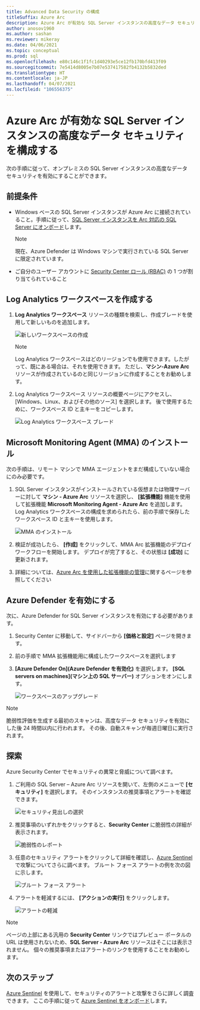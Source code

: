 ```yaml
---
title: Advanced Data Security の構成
titleSuffix: Azure Arc
description: Azure Arc が有効な SQL Server インスタンスの高度なデータ セキュリティを構成する
author: anosov1960
ms.author: sashan
ms.reviewer: mikeray
ms.date: 04/06/2021
ms.topic: conceptual
ms.prod: sql
ms.openlocfilehash: e80c146c1f1fc1d40293e5ce12fb170bfd413f09
ms.sourcegitcommit: 7e5414d8005e7b07e537417582fb4132b5832ded
ms.translationtype: HT
ms.contentlocale: ja-JP
ms.lasthandoff: 04/07/2021
ms.locfileid: "106556375"
---
```

# <a name="configure-advanced-data-security-for-azure-arc-enabled-sql-server-instance"></a>Azure Arc が有効な SQL Server インスタンスの高度なデータ セキュリティを構成する

次の手順に従って、オンプレミスの SQL Server インスタンスの高度なデータ セキュリティを有効にすることができます。

## <a name="prerequisites"></a>前提条件

* Windows ベースの SQL Server インスタンスが Azure Arc に接続されていること。手順に従って、[SQL Server インスタンスを Arc 対応の SQL Server にオンボード](connect.md)します。

   > [!NOTE]
   > 現在、Azure Defender は Windows マシンで実行されている SQL Server に限定されています。

* ご自分のユーザー アカウントに [Security Center ロール (RBAC)](/azure/security-center/security-center-permissions) の 1 つが割り当てられていること


## <a name="create-a-log-analytics-workspace"></a>Log Analytics ワークスペースを作成する

1. __Log Analytics ワークスペース__ リソースの種類を検索し、作成ブレードを使用して新しいものを追加します。

   ![新しいワークスペースの作成](media/configure-advanced-data-security/create-new-log-analytics-workspace.png)

   > [!NOTE]
   > Log Analytics ワークスペースはどのリージョンでも使用できます。したがって、既にある場合は、それを使用できます。 ただし、__マシン-Azure Arc__ リソースが作成されているのと同じリージョンに作成することをお勧めします。

1. Log Analytics ワークスペース リソースの概要ページにアクセスし、[Windows、Linux、およびその他のソース] を選択します。 後で使用するために、ワークスペース ID と主キーをコピーします。

   ![Log Analytics ワークスペース ブレード](media/configure-advanced-data-security/log-analytics-workspace-blade.png)

## <a name="install-microsoft-monitoring-agent-mma"></a>Microsoft Monitoring Agent (MMA) のインストール

次の手順は、リモート マシンで MMA エージェントをまだ構成していない場合にのみ必要です。

1. SQL Server インスタンスがインストールされている仮想または物理サーバーに対して __マシン - Azure Arc__ リソースを選択し、 **[拡張機能]** 機能を使用して拡張機能 __Microsoft Monitoring Agent - Azure Arc__ を追加します。 Log Analytics ワークスペースの構成を求められたら、前の手順で保存したワークスペース ID と主キーを使用します。

   ![MMA のインストール](media/configure-advanced-data-security/install-mma-extension.png)

1. 検証が成功したら、 **[作成]**  をクリックして、MMA Arc 拡張機能のデプロイ ワークフローを開始します。 デプロイが完了すると、その状態は **[成功]** に更新されます。

1. 詳細については、[Azure Arc を使用した拡張機能の管理](/azure/azure-arc/servers/manage-vm-extensions)に関するページを参照してください

## <a name="enable-azure-defender"></a>Azure Defender を有効にする

次に、Azure Defender for SQL Server インスタンスを有効にする必要があります。

1. Security Center に移動して、サイドバーから **[価格と設定]** ページを開きます。

1. 前の手順で MMA 拡張機能用に構成したワークスペースを選択します

1. **[Azure Defender On]\(Azure Defender を有効化\)** を選択します。 **[SQL servers on machines]\(マシン上の SQL サーバー\)** オプションをオンにします。

   ![ワークスペースのアップグレード](media/configure-advanced-data-security/enable-azure-defender.png)

 > [!NOTE]
   > 脆弱性評価を生成する最初のスキャンは、高度なデータ セキュリティを有効にした後 24 時間以内に行われます。 その後、自動スキャンが毎週日曜日に実行されます。

## <a name="explore"></a>探索

Azure Security Center でセキュリティの異常と脅威について調べます。

1. ご利用の SQL Server – Azure Arc リソースを開いて、左側のメニューで **[セキュリティ]** を選択します。 そのインスタンスの推奨事項とアラートを確認できます。

   ![セキュリティ見出しの選択](media/configure-advanced-data-security/security-heading-sql-server-arc.png)

1. 推奨事項のいずれかをクリックすると、__Security Center__ に脆弱性の詳細が表示されます。

   ![脆弱性のレポート](media/configure-advanced-data-security/vulnerabilities-report.png)

1. 任意のセキュリティ アラートをクリックして詳細を確認し、[Azure Sentinel](/azure/sentinel/overview) で攻撃についてさらに調べます。 ブルート フォース アラートの例を次の図に示します。

   ![ブルート フォース アラート](media/configure-advanced-data-security/brute-force-alert.png)

1. アラートを軽減するには、 **[アクションの実行]** をクリックします。

   ![アラートの軽減](media/configure-advanced-data-security/brute-force-alert-mitigation.png)

> [!NOTE]
> ページの上部にある汎用の __Security Center__ リンクではプレビュー ポータルの URL は使用されないため、__SQL Server - Azure Arc__ リソースはそこには表示されません。 個々の推奨事項またはアラートのリンクを使用することをお勧めします。

## <a name="next-steps"></a>次のステップ

[Azure Sentinel](/azure/sentinel/overview) を使用して、セキュリティのアラートと攻撃をさらに詳しく調査できます。 ここの手順に従って [Azure Sentinel をオンボード](/azure/sentinel/connect-data-sources)します。